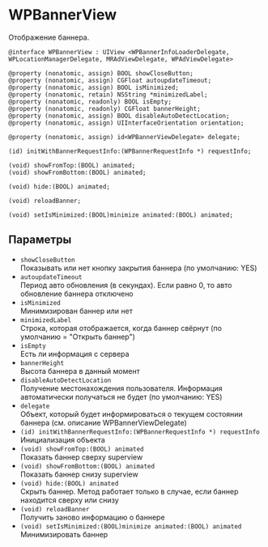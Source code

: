 WPBannerView
============
 Отображение баннера.

    @interface WPBannerView : UIView <WPBannerInfoLoaderDelegate, WPLocationManagerDelegate, MRAdViewDelegate, WPAdViewDelegate>

    @property (nonatomic, assign) BOOL showCloseButton;
    @property (nonatomic, assign) CGFloat autoupdateTimeout;
    @property (nonatomic, assign) BOOL isMinimized;
    @property (nonatomic, retain) NSString *minimizedLabel;
    @property (nonatomic, readonly) BOOL isEmpty;
    @property (nonatomic, readonly) CGFloat bannerHeight;
    @property (nonatomic, assign) BOOL disableAutoDetectLocation;
    @property (nonatomic, assign) UIInterfaceOrientation orientation;

    @property (nonatomic, assign) id<WPBannerViewDelegate> delegate;

    (id) initWithBannerRequestInfo:(WPBannerRequestInfo *) requestInfo;

    (void) showFromTop:(BOOL) animated;
    (void) showFromBottom:(BOOL) animated;

    (void) hide:(BOOL) animated;

    (void) reloadBanner;

    (void) setIsMinimized:(BOOL)minimize animated:(BOOL) animated;

Параметры
---------
* `showCloseButton`  
  Показывать или нет кнопку закрытия баннера (по умолчанию: YES)
* `autoupdateTimeout`  
  Период авто обновления (в секундах). Если равно 0, то авто обновление баннера отключено
* `isMinimized`  
  Минимизирован баннер или нет
* `minimizedLabel`  
  Строка, которая отображается, когда баннер свёрнут (по умолчанию = "Открыть баннер")
* `isEmpty`  
  Есть ли информация с сервера
* `bannerHeight`  
  Высота баннера в данный момент
* `disableAutoDetectLocation`  
  Получение местонахождения пользователя. Информация автоматически получаться не будет (по умолчанию: YES)
* `delegate`  
  Объект, который будет информироваться о текущем состоянии баннера (см. описание WPBannerViewDelegate)
* `(id) initWithBannerRequestInfo:(WPBannerRequestInfo *) requestInfo`  
  Инициализация объекта
* `(void) showFromTop:(BOOL) animated`  
  Показать баннер сверху superview
* `(void) showFromBottom:(BOOL) animated`  
  Показать баннер снизу superview
* `(void) hide:(BOOL) animated`  
  Скрыть баннер. Метод работает только в случае, если баннер находится сверху или снизу
* `(void) reloadBanner`  
  Получить заново информацию о баннере
* `(void) setIsMinimized:(BOOL)minimize animated:(BOOL) animated`  
  Минимизировать баннер
